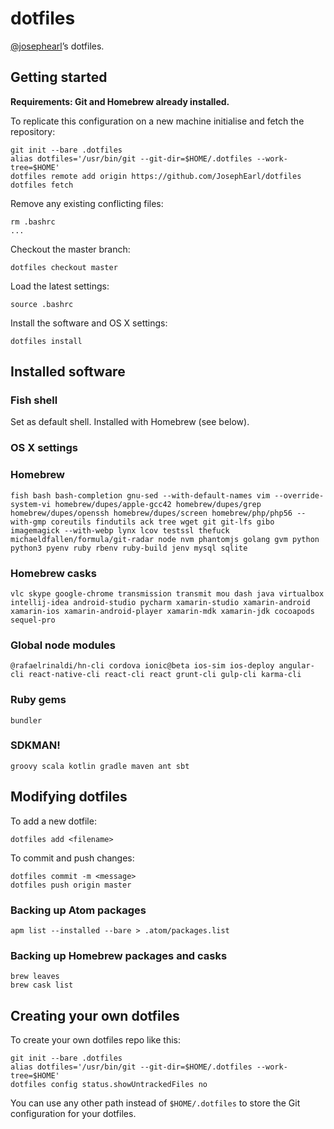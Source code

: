# dotfiles

[@josephearl](https://twitter.com/josephearl)’s dotfiles.

## Getting started

**Requirements: Git and Homebrew already installed.**

To replicate this configuration on a new machine initialise and fetch the repository:

    git init --bare .dotfiles
    alias dotfiles='/usr/bin/git --git-dir=$HOME/.dotfiles --work-tree=$HOME'
    dotfiles remote add origin https://github.com/JosephEarl/dotfiles
    dotfiles fetch

Remove any existing conflicting files:

    rm .bashrc
    ...

Checkout the master branch:

    dotfiles checkout master

Load the latest settings:

    source .bashrc

Install the software and OS X settings:

    dotfiles install

## Installed software

### Fish shell

Set as default shell. Installed with Homebrew (see below).

### OS X settings

### Homebrew

`fish
bash
bash-completion
gnu-sed --with-default-names
vim --override-system-vi
homebrew/dupes/apple-gcc42
homebrew/dupes/grep
homebrew/dupes/openssh
homebrew/dupes/screen
homebrew/php/php56 --with-gmp
coreutils
findutils
ack
tree
wget
git
git-lfs
gibo
imagemagick --with-webp
lynx
lcov
testssl
thefuck
michaeldfallen/formula/git-radar
node
nvm
phantomjs
golang
gvm
python
python3
pyenv
ruby
rbenv
ruby-build
jenv
mysql
sqlite`

### Homebrew casks

`vlc
skype
google-chrome
transmission
transmit
mou
dash
java
virtualbox
intellij-idea
android-studio
pycharm
xamarin-studio
xamarin-android
xamarin-ios
xamarin-android-player
xamarin-mdk
xamarin-jdk
cocoapods
sequel-pro`

### Global node modules

`@rafaelrinaldi/hn-cli
cordova
ionic@beta
ios-sim
ios-deploy
angular-cli
react-native-cli
react-cli
react
grunt-cli
gulp-cli
karma-cli`

### Ruby gems

`bundler`

### SDKMAN!

`groovy
scala
kotlin
gradle
maven
ant
sbt`

## Modifying dotfiles

To add a new dotfile:

    dotfiles add <filename>

To commit and push changes:

    dotfiles commit -m <message>
    dotfiles push origin master

### Backing up Atom packages

    apm list --installed --bare > .atom/packages.list

### Backing up Homebrew packages and casks

    brew leaves
    brew cask list

## Creating your own dotfiles

To create your own dotfiles repo like this:

    git init --bare .dotfiles
    alias dotfiles='/usr/bin/git --git-dir=$HOME/.dotfiles --work-tree=$HOME'
    dotfiles config status.showUntrackedFiles no

You can use any other path instead of `$HOME/.dotfiles` to store the Git configuration for your dotfiles.
